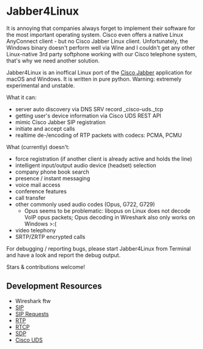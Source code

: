 # Jabber4Linux

It is annoying that companies always forget to implement their software for the most important operating system. Cisco even offers a native Linux AnyConnect client - but no Cisco Jabber Linux client. Unfortunately, the Windows binary doesn't perform well via Wine and I couldn't get any other Linux-native 3rd party softphone working with our Cisco telephone system, that's why we need another solution.

Jabber4Linux is an inoffical Linux port of the [Cisco Jabber](https://confluence.atlassian.com/conf612/administering-the-atlassian-companion-app-958778510.html) application for macOS and Windows. It is written in pure python. Warning: extremely experimental and unstable.

What it can:
- server auto discovery via DNS SRV record _cisco-uds._tcp
- getting user's device information via Cisco UDS REST API
- mimic Cisco Jabber SIP registration
- initiate and accept calls
- realtime de-/encoding of RTP packets with codecs: PCMA, PCMU

What (currently) doesn't:
- force registration (if another client is already active and holds the line)
- intelligent input/output audio device (headset) selection
- company phone book search
- presence / instant messaging
- voice mail access
- conference features
- call transfer
- other commonly used audio codes (Opus, G722, G729)
  - Opus seems to be problematic: libopus on Linux does not decode VoIP opus packets; Opus decoding in Wireshark also only works on Windows >:(
- video telephony
- SRTP/ZRTP encrypted calls

For debugging / reporting bugs, please start Jabber4Linux from Terminal and have a look and report the debug output.

Stars & contributions welcome!

## Development Resources
- Wireshark ftw
- [SIP](https://de.wikipedia.org/wiki/Session_Initiation_Protocol)
- [SIP Requests](https://de.wikipedia.org/wiki/SIP-Anfragen)
- [RTP](https://de.wikipedia.org/wiki/Real-Time_Transport_Protocol)
- [RTCP](https://de.wikipedia.org/wiki/RealTime_Control_Protocol)
- [SDP](https://de.wikipedia.org/wiki/Session_Description_Protocol)
- [Cisco UDS](https://developer.cisco.com/docs/user-data-services-api-reference/#!overview/overview)
